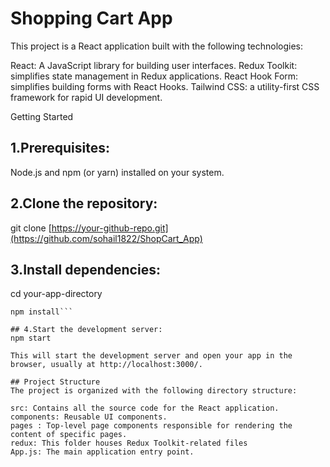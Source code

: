 # Shopping Cart App

This project is a React application built with the following technologies:


React: A JavaScript library for building user interfaces.
Redux Toolkit: simplifies state management in Redux applications.
React Hook Form: simplifies building forms with React Hooks.
Tailwind CSS: a utility-first CSS framework for rapid UI development.


Getting Started

##  1.Prerequisites:
Node.js and npm (or yarn) installed on your system.

## 2.Clone the repository:
git clone [https://your-github-repo.git](https://github.com/sohail1822/ShopCart_App)

## 3.Install dependencies:
cd your-app-directory
```
npm install```

## 4.Start the development server:
npm start

This will start the development server and open your app in the browser, usually at http://localhost:3000/.

## Project Structure
The project is organized with the following directory structure:

src: Contains all the source code for the React application.
components: Reusable UI components.
pages : Top-level page components responsible for rendering the content of specific pages. 
redux: This folder houses Redux Toolkit-related files
App.js: The main application entry point.

